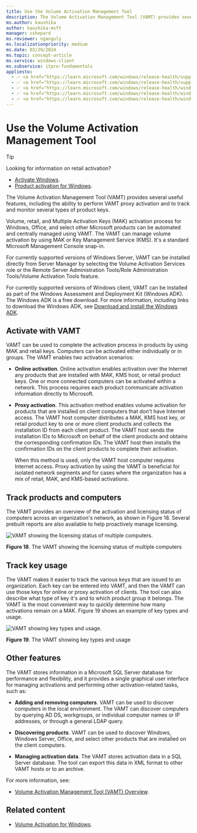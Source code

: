 ```yaml
---
title: Use the Volume Activation Management Tool
description: The Volume Activation Management Tool (VAMT) provides several useful features, including the ability to track and monitor several types of product keys.
ms.author: kaushika
author: kaushika-msft
manager: cshepard
ms.reviewer: nganguly
ms.localizationpriority: medium
ms.date: 03/29/2024
ms.topic: concept-article
ms.service: windows-client
ms.subservice: itpro-fundamentals
appliesto:
  - ✅ <a href="https://learn.microsoft.com/windows/release-health/supported-versions-windows-client" target="_blank">Windows 11</a>
  - ✅ <a href="https://learn.microsoft.com/windows/release-health/supported-versions-windows-client" target="_blank">Windows 10</a>
  - ✅ <a href="https://learn.microsoft.com/windows/release-health/windows-server-release-info" target="_blank">Windows Server 2022</a>
  - ✅ <a href="https://learn.microsoft.com/windows/release-health/windows-server-release-info" target="_blank">Windows Server 2019</a>
  - ✅ <a href="https://learn.microsoft.com/windows/release-health/windows-server-release-info" target="_blank">Windows Server 2016</a>
---
```


# Use the Volume Activation Management Tool

> [!TIP]
>
> Looking for information on retail activation?
>
> - [Activate Windows](https://support.microsoft.com/windows/activate-windows-c39005d4-95ee-b91e-b399-2820fda32227).
> - [Product activation for Windows](https://support.microsoft.com/windows/product-activation-for-windows-online-support-telephone-numbers-35f6a805-1259-88b4-f5e9-b52cccef91a0).

The Volume Activation Management Tool (VAMT) provides several useful features, including the ability to perform VAMT proxy activation and to track and monitor several types of product keys.

Volume, retail, and Multiple Activation Keys (MAK) activation process for Windows, Office, and select other Microsoft products can be automated and centrally managed using VAMT. The VAMT can manage volume activation by using MAK or Key Management Service (KMS). It's a standard Microsoft Management Console snap-in.

For currently supported versions of Windows Server, VAMT can be installed directly from Server Manager by selecting the Volume Activation Services role or the Remote Server Administration Tools/Role Administration Tools/Volume Activation Tools feature.

For currently supported versions of Windows client, VAMT can be installed as part of the Windows Assessment and Deployment Kit (Windows ADK). The Windows ADK is a free download. For more information, including links to download the Windows ADK, see [Download and install the Windows ADK](/windows-hardware/get-started/adk-install).

## Activate with VAMT

VAMT can be used to complete the activation process in products by using MAK and retail keys. Computers can be activated either individually or in groups. The VAMT enables two activation scenarios:

- **Online activation**. Online activation enables activation over the Internet any products that are installed with MAK, KMS host, or retail product keys. One or more connected computers can be activated within a network. This process requires each product communicate activation information directly to Microsoft.

- **Proxy activation**. This activation method enables volume activation for products that are installed on client computers that don't have Internet access. The VAMT host computer distributes a MAK, KMS host key, or retail product key to one or more client products and collects the installation ID from each client product. The VAMT host sends the installation IDs to Microsoft on behalf of the client products and obtains the corresponding confirmation IDs. The VAMT host then installs the confirmation IDs on the client products to complete their activation.

    When this method is used, only the VAMT host computer requires Internet access. Proxy activation by using the VAMT is beneficial for isolated network segments and for cases where the organization has a mix of retail, MAK, and KMS-based activations.

## Track products and computers

The VAMT provides an overview of the activation and licensing status of computers across an organization's network, as shown in Figure 18. Several prebuilt reports are also available to help proactively manage licensing.

![VAMT showing the licensing status of multiple computers.](../images/volumeactivationforwindows81-18.jpg)

**Figure 18**. The VAMT showing the licensing status of multiple computers

## Track key usage

The VAMT makes it easier to track the various keys that are issued to an organization. Each key can be entered into VAMT, and then the VAMT can use those keys for online or proxy activation of clients. The tool can also describe what type of key it's and to which product group it belongs. The VAMT is the most convenient way to quickly determine how many activations remain on a MAK. Figure 19 shows an example of key types and usage.

![VAMT showing key types and usage.](../images/volumeactivationforwindows81-19.jpg)

**Figure 19**. The VAMT showing key types and usage

## Other features

The VAMT stores information in a Microsoft SQL Server database for performance and flexibility, and it provides a single graphical user interface for managing activations and performing other activation-related tasks, such as:

- **Adding and removing computers**. VAMT can be used to discover computers in the local environment. The VAMT can discover computers by querying AD DS, workgroups, or individual computer names or IP addresses, or through a general LDAP query.

- **Discovering products**. VAMT can be used to discover Windows, Windows Server, Office, and select other products that are installed on the client computers.

- **Managing activation data**. The VAMT stores activation data in a SQL Server database. The tool can export this data in XML format to other VAMT hosts or to an archive.

For more information, see:

- [Volume Activation Management Tool (VAMT) Overview](./volume-activation-management-tool.md).

## Related content

- [Volume Activation for Windows](volume-activation-windows.md).

